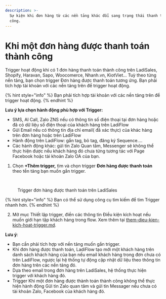 ```yaml
---
description: >-
  Sự kiện khi đơn hàng từ các nền tảng khác đổi sang trạng thái thanh toán thành
  công.
---
```


# Khi một đơn hàng được thanh toán thành công

Trigger hoạt động khi có 1 đơn hàng thanh toán thành công trên LadiSales, Shopify, Haravan, Sapo, Woocomerce, Nhanh.vn, KiotViet... Tuỳ theo từng nền tảng, bạn chọn trigger Đơn hàng được thanh toán tương ứng. Bạn phải tích hợp tài khoản với các nền tảng trên để trigger hoạt động.

{% hint style="info" %}
Bạn phải tích hợp tài khoản với các nền tảng trên để trigger hoạt động.
{% endhint %}

**Lưu ý lựa chọn hành động phù hợp với Trigger:**

* SMS, AI Call, Zalo ZNS nếu có thông tin số điện thoại tại đơn hàng hoặc đã có dữ liệu số điện thoại của khách hàng trên LadiFlow
* Gửi Email nếu có thông tin địa chỉ email( đã xác thực) của khác hàng trên đơn hàng hoặc trên LadiFlow
* Hành động trên LadiFlow: gắn tag, bỏ tag, đăng ký Sequence....
* Các hành động khác: gửi tin Zalo Quan tâm, Messenger sẽ không thể thực hiện được nếu khách hàng đó chưa từng tương tác với Page Facebook hoặc tài khoản Zalo OA của bạn.

1. Chọn **+Thêm trigger,** tìm và chọn trigger **Đơn hàng được thanh toán** theo tền tảng bạn muốn gắn trigger.

<figure><img src="../../../.gitbook/assets/thanh toán đơn hàng ladisalé.png" alt=""><figcaption><p>Trigger đơn hàng được thanh toán trên LadiSales</p></figcaption></figure>

{% hint style="info" %}
Bạn có thể sử dụng công cụ tìm kiếm để tìm Trigger nhanh hơn.
{% endhint %}

2. Mở mục Thiết lập trigger, điền các thông tin Điều kiện kích hoạt nếu muốn giới hạn tập khách hàng trong flow. Xem thêm tại [them-dieu-kien-kich-hoat-trigger.md](them-dieu-kien-kich-hoat-trigger.md "mention").

**Lưu ý**:&#x20;

* Bạn cần phải tích hợp với nền tảng muốn gắn trigger.
* Khi đơn hàng được thanh toán, LadiFlow tạo mới một khách hàng trên danh sách khách hàng của bạn nếu email khách hàng trong đơn chưa có trên LadiFlow, ngược lại hệ thống tự động cập nhật dữ liệu theo thông tin đơn hàng trên các nền tảng đó.&#x20;
* Dựa theo email trong đơn hàng trên LadiSales, hệ thống thực hiện trigger với khách hàng đó.
* Trigger Khi một đơn hàng được thành toán thành công không thể thực hiện hành động Gửi tin Zalo quan tâm và gửi tin Messager nếu chưa có tài khoản Zalo, Facebook của khách hàng đó.
